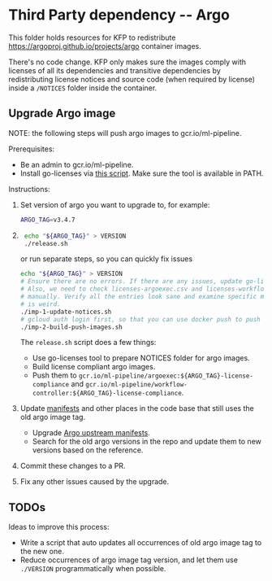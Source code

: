 # Third Party dependency -- Argo

This folder holds resources for KFP to redistribute <https://argoproj.github.io/projects/argo>
container images.

There's no code change. KFP only makes sure the images comply with licenses of all its dependencies
and transitive dependencies by redistributing license notices and source code (when required by
license) inside a `/NOTICES` folder inside the container.

## Upgrade Argo image

NOTE: the following steps will push argo images to gcr.io/ml-pipeline.

Prerequisites:

* Be an admin to gcr.io/ml-pipeline.
* Install go-licenses via [this script](../../hack/install-go-licenses.sh). Make sure the tool is available in PATH.

Instructions:

1. Set version of argo you want to upgrade to, for example:

    ```bash
    ARGO_TAG=v3.4.7
    ```

1. ```bash
    echo "${ARGO_TAG}" > VERSION
    ./release.sh
    ```

    or run separate steps, so you can quickly fix issues

    ```bash
    echo "${ARGO_TAG}" > VERSION
    # Ensure there are no errors. If there are any issues, update go-licenses.yaml and retry.
    # Also, we need to check licenses-argoexec.csv and licenses-workflow-controller.csv
    # manually. Verify all the entries look sane and examine specific modules for license if sth
    # is weird.
    ./imp-1-update-notices.sh
    # gcloud auth login first, so that you can use docker push to push to gcr.io/ml-pipeline.
    ./imp-2-build-push-images.sh
    ```

    The `release.sh` script does a few things:
    
    * Use go-licenses tool to prepare NOTICES folder for argo images.
    * Build license compliant argo images.
    * Push them to `gcr.io/ml-pipeline/argoexec:${ARGO_TAG}-license-compliance` and
    `gcr.io/ml-pipeline/workflow-controller:${ARGO_TAG}-license-compliance`.

1. Update [manifests](../../manifests) and other places in the code base that still uses the old argo image tag.
    * Upgrade [Argo upstream manifests](https://github.com/kubeflow/pipelines/blob/master/manifests/kustomize/third-party/argo/README.md#upgrade-argo).
    * Search for the old argo versions in the repo and update them to new versions based on the reference.

1. Commit these changes to a PR.

1. Fix any other issues caused by the upgrade.

## TODOs

Ideas to improve this process:

* Write a script that auto updates all occurrences of old argo image
tag to the new one.
* Reduce occurrences of argo image tag version, and let them use `./VERSION` programmatically when possible.
